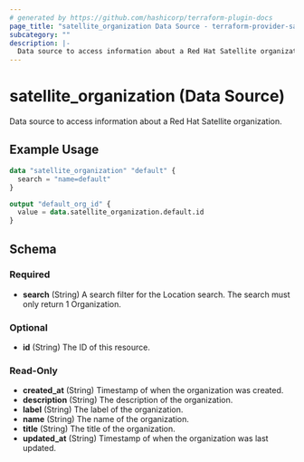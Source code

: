 ```yaml
---
# generated by https://github.com/hashicorp/terraform-plugin-docs
page_title: "satellite_organization Data Source - terraform-provider-satellite"
subcategory: ""
description: |-
  Data source to access information about a Red Hat Satellite organization.
---
```


# satellite_organization (Data Source)

Data source to access information about a Red Hat Satellite organization.

## Example Usage

```terraform
data "satellite_organization" "default" {
  search = "name=default"
}

output "default_org_id" {
  value = data.satellite_organization.default.id
}
```

<!-- schema generated by tfplugindocs -->
## Schema

### Required

- **search** (String) A search filter for the Location search. The search must only return 1 Organization.

### Optional

- **id** (String) The ID of this resource.

### Read-Only

- **created_at** (String) Timestamp of when the organization was created.
- **description** (String) The description of the organization.
- **label** (String) The label of the organization.
- **name** (String) The name of the organization.
- **title** (String) The title of the organization.
- **updated_at** (String) Timestamp of when the organization was last updated.


